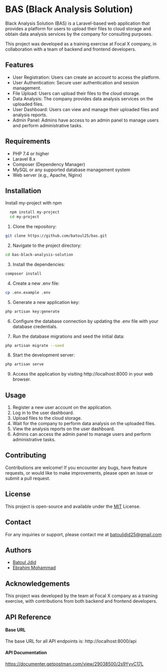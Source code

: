 
# BAS (Black Analysis Solution)
Black Analysis Solution (BAS) is a Laravel-based web application that provides a platform for users to upload their files to cloud storage and obtain data analysis services by the company for consulting purposes.

This project was developed as a training exercise at Focal X company, in collaboration with a team of backend and frontend developers.




## Features

- User Registration: Users can create an account to access the platform.
- User Authentication: Secure user authentication and session management.
- File Upload: Users can upload their files to the cloud storage.
- Data Analysis: The company provides data analysis services on the uploaded files.
- User Dashboard: Users can view and manage their uploaded files and analysis reports.
- Admin Panel: Admins have access to an admin panel to manage users and perform administrative tasks.

## Requirements
- PHP 7.4 or higher
- Laravel 8.x
- Composer (Dependency Manager)
- MySQL or any supported database management system
- Web server (e.g., Apache, Nginx)
## Installation

Install my-project with npm

```bash
  npm install my-project
  cd my-project
```
1. Clone the repository:

```bash
git clone https://github.com/batoul25/bas.git

```
2. Navigate to the project directory:

```bash
cd bas-black-analysis-solution
```
3. Install the dependencies:

```bash
composer install
```
4. Create a new .env file:

```bash
cp .env.example .env
```
5. Generate a new application key:

```bash
php artisan key:generate
```
6. Configure the database connection by updating the .env file with your database credentials.

7. Run the database migrations and seed the initial data:

```bash
php artisan migrate --seed
```
8. Start the development server:

```bash
php artisan serve
```
9. Access the application by visiting http://localhost:8000 in your web browser.

## Usage

1. Register a new user account on the application.
2. Log in to the user dashboard.
3. Upload files to the cloud storage.
4. Wait for the company to perform data analysis on the uploaded files.
5. View the analysis reports on the user dashboard.
6. Admins can access the admin panel to manage users and perform administrative tasks.


## Contributing

Contributions are welcome! If you encounter any bugs, have feature requests, or would like to make improvements, please open an issue or submit a pull request.


## License

This project is open-source and available under the [MIT](https://choosealicense.com/licenses/mit/) License.


## Contact
For any inquiries or support, please contact me at batouljdid25@gmail.com
## Authors

- [Batoul Jdid](https://github.com/batoul25)
- [Ebrahim Mohammad](https://github.com/ebrahim-mohammad)

## Acknowledgements

This project was developed by the team at Focal X company as a training exercise, with contributions from both backend and frontend developers.


## API Reference

#### Base URL
The base URL for all API endpoints is: http://localhost:8000/api

#### API Documentation

https://documenter.getpostman.com/view/29038500/2s9YyvC17L



